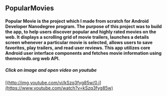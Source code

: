 ## PopularMovies
#### Popular Movie is the project which I made from scratch for Android Developer Nanodegree program. The purpose of this project was to build the app, to help users discover popular and highly rated movies on the web. It displays a scrolling grid of movie trailers, launches a details screen whenever a particular movie is selected, allows users to save favorites, play trailers, and read user reviews. This app utilizes core Android user interface components and fetches movie information using themoviedb.org web API.
##### Click on image and open video on youtube
[(http://img.youtube.com/vi/kSzq3fyg85w/0.j](https://www.youtube.com/watch?v=kSzq3fyg85w)

